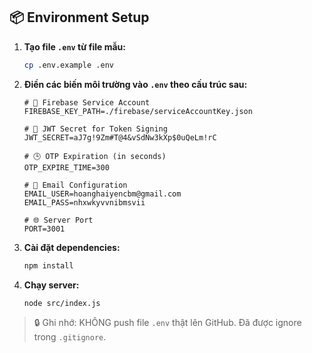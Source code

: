 ## 📦 Environment Setup

1. **Tạo file `.env` từ file mẫu:**

   ```bash
   cp .env.example .env
   ```

2. **Điền các biến môi trường vào `.env` theo cấu trúc sau:**

   ```env
   # 🔐 Firebase Service Account
   FIREBASE_KEY_PATH=./firebase/serviceAccountKey.json

   # 🔑 JWT Secret for Token Signing
   JWT_SECRET=aJ7g!9Zm#T@4&vSdNw3kXp$0uQeLm!rC

   # 🕒 OTP Expiration (in seconds)
   OTP_EXPIRE_TIME=300

   # 📧 Email Configuration
   EMAIL_USER=hoanghaiyencbm@gmail.com
   EMAIL_PASS=nhxwkyvvnibmsvii

   # 🌐 Server Port
   PORT=3001

3. **Cài đặt dependencies:**

   ```bash
   npm install
   ```

4. **Chạy server:**

   ```bash
   node src/index.js
   ```

> 🔒 Ghi nhớ: KHÔNG push file `.env` thật lên GitHub. Đã được ignore trong `.gitignore`.
